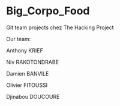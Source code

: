 # Big_Corpo_Food
Git team projects chez The Hacking Project

Our team:

Anthony KRIEF

Niv RAKOTONDRABE

Damien BANVILE

Olivier FITOUSSI

Djinabou DOUCOURE